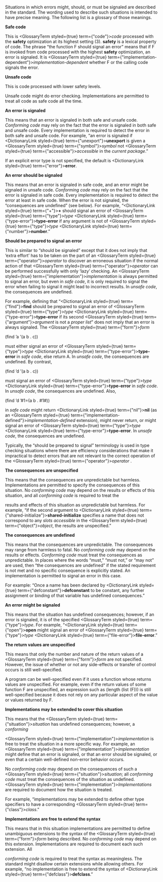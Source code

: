  



Situations in which errors might, should, or must be signaled are described in the standard. The wording used to describe such situations is intended to have precise meaning. The following list is a glossary of those meanings. 



**Safe code** 



This is <GlossaryTerm styled={true} term={"code"}><i>code</i></GlossaryTerm> processed with the **safety** optimization at its highest setting (3). **safety** is a lexical property of code. The phrase “the function F should signal an error” means that if F is invoked from code processed with the highest **safety** optimization, an error is signaled. It is <GlossaryTerm styled={true} term={"implementation-dependent"}><i>implementation-dependent</i></GlossaryTerm> whether F or the calling code signals the error.  







**Unsafe code** 



This is code processed with lower safety levels. 



Unsafe code might do error checking. Implementations are permitted to treat all code as safe code all the time. 



**An error is signaled** 



This means that an error is signaled in both safe and unsafe code. *Conforming code* may rely on the fact that the error is signaled in both safe and unsafe code. Every implementation is required to detect the error in both safe and unsafe code. For example, “an error is signaled if <DictionaryLink styled={true} term={"unexport"}><b>unexport</b></DictionaryLink> is given a <GlossaryTerm styled={true} term={"symbol"}><i>symbol</i></GlossaryTerm> not <GlossaryTerm styled={true} term={"accessible"}><i>accessible</i></GlossaryTerm> in the *current package*.” 



If an explicit error type is not specified, the default is <DictionaryLink styled={true} term={"error"}><b>error</b></DictionaryLink>. 



**An error should be signaled** 



This means that an error is signaled in safe code, and an error might be signaled in unsafe code. *Conforming code* may rely on the fact that the error is signaled in safe code. Every implementation is required to detect the error at least in safe code. When the error is not signaled, the “consequences are undefined” (see below). For example, “<DictionaryLink styled={true} term={"+"}><b>+</b></DictionaryLink> should signal an error of <GlossaryTerm styled={true} term={"type"}><i>type</i></GlossaryTerm> <DictionaryLink styled={true} term={"type-error"}><b>type-error</b></DictionaryLink> if any argument is not of <GlossaryTerm styled={true} term={"type"}><i>type</i></GlossaryTerm> <DictionaryLink styled={true} term={"number"}><b>number</b></DictionaryLink>.” 



**Should be prepared to signal an error** 



This is similar to “should be signaled” except that it does not imply that ‘extra effort’ has to be taken on the part of an <GlossaryTerm styled={true} term={"operator"}><i>operator</i></GlossaryTerm> to discover an erroneous situation if the normal action of that <GlossaryTerm styled={true} term={"operator"}><i>operator</i></GlossaryTerm> can be performed successfully with only ‘lazy’ checking. An <GlossaryTerm styled={true} term={"implementation"}><i>implementation</i></GlossaryTerm> is always permitted to signal an error, but even in *safe code*, it is only required to signal the error when failing to signal it might lead to incorrect results. In *unsafe code*, the consequences are undefined. 



For example, defining that “<DictionaryLink styled={true} term={"find"}><b>find</b></DictionaryLink> should be prepared to signal an error of <GlossaryTerm styled={true} term={"type"}><i>type</i></GlossaryTerm> <DictionaryLink styled={true} term={"type-error"}><b>type-error</b></DictionaryLink> if its second <GlossaryTerm styled={true} term={"argument"}><i>argument</i></GlossaryTerm> is not a *proper list*” does not imply that an error is always signaled. The <GlossaryTerm styled={true} term={"form"}><i>form</i></GlossaryTerm> 



(find ’a ’(a b . c)) 



must either signal an error of <GlossaryTerm styled={true} term={"type"}><i>type</i></GlossaryTerm> <DictionaryLink styled={true} term={"type-error"}><b>type-error</b></DictionaryLink> in *safe code*, else return A. In *unsafe code*, the consequences are undefined. By contrast, 



(find ’d ’(a b . c)) 



must signal an error of <GlossaryTerm styled={true} term={"type"}><i>type</i></GlossaryTerm> <DictionaryLink styled={true} term={"type-error"}><b>type-error</b></DictionaryLink> in *safe code*. In *unsafe code*, the consequences are undefined. Also, 



(find ’d ’#1=(a b . #1#)) 











in *safe code* might return <DictionaryLink styled={true} term={"nil"}><b>nil</b></DictionaryLink> (as an <GlossaryTerm styled={true} term={"implementation-defined"}><i>implementation-defined</i></GlossaryTerm> extension), might never return, or might signal an error of <GlossaryTerm styled={true} term={"type"}><i>type</i></GlossaryTerm> <DictionaryLink styled={true} term={"type-error"}><b>type-error</b></DictionaryLink>. In *unsafe code*, the consequences are undefined. 



Typically, the “should be prepared to signal” terminology is used in type checking situations where there are efficiency considerations that make it impractical to detect errors that are not relevant to the correct operation of the <GlossaryTerm styled={true} term={"operator"}><i>operator</i></GlossaryTerm> . 



**The consequences are unspecified** 



This means that the consequences are unpredictable but harmless. Implementations are permitted to specify the consequences of this situation. No *conforming code* may depend on the results or effects of this situation, and all *conforming code* is required to treat the 



results and effects of this situation as unpredictable but harmless. For example, “if the second argument to <DictionaryLink styled={true} term={"shared-initialize"}><b>shared-initialize</b></DictionaryLink> specifies a name that does not correspond to any *slots accessible* in the <GlossaryTerm styled={true} term={"object"}><i>object</i></GlossaryTerm>, the results are unspecified.” 



**The consequences are undefined** 



This means that the consequences are unpredictable. The consequences may range from harmless to fatal. No *conforming code* may depend on the results or effects. *Conforming code* must treat the consequences as unpredictable. In places where the words “must,” “must not,” or “may not” are used, then “the consequences are undefined” if the stated requirement is not met and no specific consequence is explicitly stated. An implementation is permitted to signal an error in this case. 



For example: “Once a name has been declared by <DictionaryLink styled={true} term={"defconstant"}><b>defconstant</b></DictionaryLink> to be constant, any further assignment or binding of that variable has undefined consequences.” 



**An error might be signaled** 



This means that the situation has undefined consequences; however, if an error is signaled, it is of the specified <GlossaryTerm styled={true} term={"type"}><i>type</i></GlossaryTerm>. For example, “<DictionaryLink styled={true} term={"open"}><b>open</b></DictionaryLink> might signal an error of <GlossaryTerm styled={true} term={"type"}><i>type</i></GlossaryTerm> <DictionaryLink styled={true} term={"file-error"}><b>file-error</b></DictionaryLink>.” 



**The return values are unspecified** 



This means that only the number and nature of the return values of a <GlossaryTerm styled={true} term={"form"}><i>form</i></GlossaryTerm> are not specified. However, the issue of whether or not any side-effects or transfer of control occurs is still well-specified. 



A program can be well-specified even if it uses a function whose returns values are unspecified. For example, even if the return values of some function F are unspecified, an expression such as (length (list (F))) is still well-specified because it does not rely on any particular aspect of the value or values returned by F. 



**Implementations may be extended to cover this situation** 



This means that the <GlossaryTerm styled={true} term={"situation"}><i>situation</i></GlossaryTerm> has undefined consequences; however, a *conforming* 











<GlossaryTerm styled={true} term={"implementation"}><i>implementation</i></GlossaryTerm> is free to treat the situation in a more specific way. For example, an <GlossaryTerm styled={true} term={"implementation"}><i>implementation</i></GlossaryTerm> might define that an error is signaled, or that an error should be signaled, or even that a certain well-defined non-error behavior occurs. 



No *conforming code* may depend on the consequences of such a <GlossaryTerm styled={true} term={"situation"}><i>situation</i></GlossaryTerm>; all *conforming code* must treat the consequences of the situation as undefined. <GlossaryTerm styled={true} term={"implementation"}><i>Implementations</i></GlossaryTerm> are required to document how the situation is treated. 



For example, “implementations may be extended to define other type specifiers to have a corresponding <GlossaryTerm styled={true} term={"class"}><i>class</i></GlossaryTerm>.” 



**Implementations are free to extend the syntax** 



This means that in this situation implementations are permitted to define unambiguous extensions to the syntax of the <GlossaryTerm styled={true} term={"form"}><i>form</i></GlossaryTerm> being described. No *conforming code* may depend on this extension. Implementations are required to document each such extension. All 



*conforming code* is required to treat the syntax as meaningless. The standard might disallow certain extensions while allowing others. For example, “no implementation is free to extend the syntax of <DictionaryLink styled={true} term={"defclass"}><b>defclass</b></DictionaryLink>.” 



